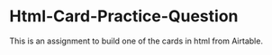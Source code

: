 # Html-Card-Practice-Question
This is an assignment to build one of the cards in html from Airtable.